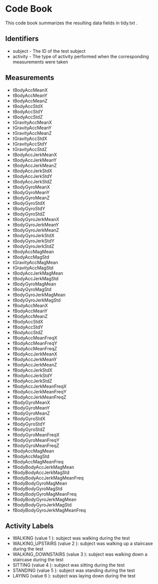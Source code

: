 # Code Book
 
 This code book summarizes the resulting data fields in  tidy.txt .
 
 ## Identifiers
 
 *  subject  - The ID of the test subject
 *  activity  - The type of activity performed when the corresponding measurements were taken
 
 ## Measurements
 
 *  tBodyAccMeanX 
 *  tBodyAccMeanY 
 *  tBodyAccMeanZ 
 *  tBodyAccStdX 
 *  tBodyAccStdY 
 *  tBodyAccStdZ 
 *  tGravityAccMeanX 
 *  tGravityAccMeanY 
 *  tGravityAccMeanZ 
 *  tGravityAccStdX 
 *  tGravityAccStdY 
 *  tGravityAccStdZ 
 *  tBodyAccJerkMeanX 
 *  tBodyAccJerkMeanY 
 *  tBodyAccJerkMeanZ 
 *  tBodyAccJerkStdX 
 *  tBodyAccJerkStdY 
 *  tBodyAccJerkStdZ 
 *  tBodyGyroMeanX 
 *  tBodyGyroMeanY 
 *  tBodyGyroMeanZ 
 *  tBodyGyroStdX 
 *  tBodyGyroStdY 
 *  tBodyGyroStdZ 
 *  tBodyGyroJerkMeanX 
 *  tBodyGyroJerkMeanY 
 *  tBodyGyroJerkMeanZ 
 *  tBodyGyroJerkStdX 
 *  tBodyGyroJerkStdY 
 *  tBodyGyroJerkStdZ 
 *  tBodyAccMagMean 
 *  tBodyAccMagStd 
 *  tGravityAccMagMean 
 *  tGravityAccMagStd 
 *  tBodyAccJerkMagMean 
 *  tBodyAccJerkMagStd 
 *  tBodyGyroMagMean 
 *  tBodyGyroMagStd 
 *  tBodyGyroJerkMagMean 
 *  tBodyGyroJerkMagStd 
 *  fBodyAccMeanX 
 *  fBodyAccMeanY 
 *  fBodyAccMeanZ 
 *  fBodyAccStdX 
 *  fBodyAccStdY 
 *  fBodyAccStdZ 
 *  fBodyAccMeanFreqX 
 *  fBodyAccMeanFreqY 
 *  fBodyAccMeanFreqZ 
 *  fBodyAccJerkMeanX 
 *  fBodyAccJerkMeanY 
 *  fBodyAccJerkMeanZ 
 *  fBodyAccJerkStdX 
 *  fBodyAccJerkStdY 
 *  fBodyAccJerkStdZ 
 *  fBodyAccJerkMeanFreqX 
 *  fBodyAccJerkMeanFreqY 
 *  fBodyAccJerkMeanFreqZ 
 *  fBodyGyroMeanX 
 *  fBodyGyroMeanY 
 *  fBodyGyroMeanZ 
 *  fBodyGyroStdX 
 *  fBodyGyroStdY 
 *  fBodyGyroStdZ 
 *  fBodyGyroMeanFreqX 
 *  fBodyGyroMeanFreqY 
 *  fBodyGyroMeanFreqZ 
 *  fBodyAccMagMean 
 *  fBodyAccMagStd 
 *  fBodyAccMagMeanFreq 
 *  fBodyBodyAccJerkMagMean 
 *  fBodyBodyAccJerkMagStd 
 *  fBodyBodyAccJerkMagMeanFreq 
 *  fBodyBodyGyroMagMean 
 *  fBodyBodyGyroMagStd 
 *  fBodyBodyGyroMagMeanFreq 
 *  fBodyBodyGyroJerkMagMean 
 *  fBodyBodyGyroJerkMagStd 
 *  fBodyBodyGyroJerkMagMeanFreq 
 
 ## Activity Labels
 
 *  WALKING  (value  1 ): subject was walking during the test
 *  WALKING_UPSTAIRS  (value  2 ): subject was walking up a staircase during the test
 *  WALKING_DOWNSTAIRS  (value  3 ): subject was walking down a staircase during the test
 *  SITTING  (value  4 ): subject was sitting during the test
 *  STANDING  (value  5 ): subject was standing during the test
 *  LAYING  (value  6 ): subject was laying down during the test